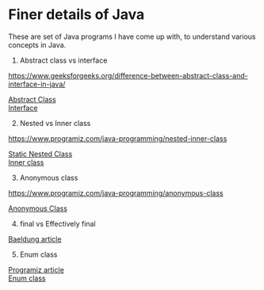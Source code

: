 # Finer details of Java
 
These are set of Java programs I have come up with, to understand various concepts in Java.

1. Abstract class vs interface

https://www.geeksforgeeks.org/difference-between-abstract-class-and-interface-in-java/

[Abstract Class](https://github.com/abiskris/javaPracticePrograms/blob/b2a4da3b7895f00b8ff0f931bac843b7ea64adb3/src/Person.java)\
[Interface](https://github.com/abiskris/javaPracticePrograms/blob/b2a4da3b7895f00b8ff0f931bac843b7ea64adb3/src/Shape.java)

2. Nested vs Inner class

https://www.programiz.com/java-programming/nested-inner-class

[Static Nested Class](https://github.com/abiskris/javaPracticePrograms/blob/b2a4da3b7895f00b8ff0f931bac843b7ea64adb3/src/Motherboard.java)\
[Inner class](https://github.com/abiskris/javaPracticePrograms/blob/b2a4da3b7895f00b8ff0f931bac843b7ea64adb3/src/Car.java)


3. Anonymous class

https://www.programiz.com/java-programming/anonymous-class

[Anonymous Class](https://github.com/abiskris/javaPracticePrograms/blob/b2a4da3b7895f00b8ff0f931bac843b7ea64adb3/src/Polygon.java)

4. final vs Effectively final

[Baeldung article](https://www.baeldung.com/java-effectively-final)

5. Enum class
   
[Programiz article](https://www.programiz.com/java-programming/enums)\
[Enum class](https://github.com/abiskris/finerDetailsOfJava/blob/78479458aab4264e42bc840548c09032406bec25/src/Size.java)
